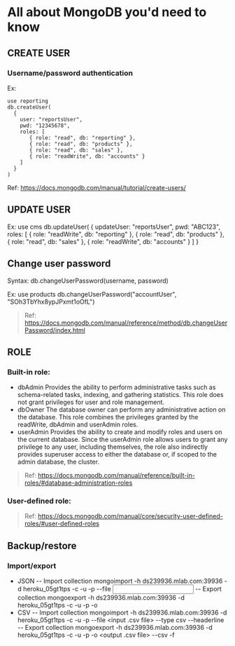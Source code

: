 # All about MongoDB you'd need to know

## CREATE USER

### Username/password authentication

Ex:

    use reporting
    db.createUser(
      {
        user: "reportsUser",
        pwd: "12345678",
        roles: [
           { role: "read", db: "reporting" },
           { role: "read", db: "products" },
           { role: "read", db: "sales" },
           { role: "readWrite", db: "accounts" }
        ]
      }
    )

Ref: https://docs.mongodb.com/manual/tutorial/create-users/

## UPDATE USER

Ex:
    use cms
    db.updateUser(
    {
      updateUser: "reportsUser",
      pwd: "ABC123",
      roles: [
           { role: "readWrite", db: "reporting" },
           { role: "read", db: "products" },
           { role: "read", db: "sales" },
           { role: "readWrite", db: "accounts" }
        ]
    }

## Change user password
Syntax:
  db.changeUserPassword(username, password)

Ex:
  use products
  db.changeUserPassword("accountUser", "SOh3TbYhx8ypJPxmt1oOfL")

> Ref: https://docs.mongodb.com/manual/reference/method/db.changeUserPassword/index.html

## ROLE
### Built-in role:
- dbAdmin
Provides the ability to perform administrative tasks such as schema-related tasks, indexing, and gathering statistics. This role does not grant privileges for user and role management.
- dbOwner
The database owner can perform any administrative action on the database. This role combines the privileges granted by the readWrite, dbAdmin and userAdmin roles.
- userAdmin
Provides the ability to create and modify roles and users on the current database. Since the userAdmin role allows users to grant any privilege to any user, including themselves, the role also indirectly provides superuser access to either the database or, if scoped to the admin database, the cluster.

>Ref: https://docs.mongodb.com/manual/reference/built-in-roles/#database-administration-roles

### User-defined role:
>Ref: https://docs.mongodb.com/manual/core/security-user-defined-roles/#user-defined-roles

## Backup/restore
### Import/export

- JSON
-- Import collection
  mongoimport -h ds239936.mlab.com:39936 -d heroku_05gt1tps -c <collection> -u <user> -p <password> --file <input file>
-- Export collection
mongoexport -h ds239936.mlab.com:39936 -d heroku_05gt1tps -c <collection> -u <user> -p <password> -o <output file>
- CSV
-- Import collection
  mongoimport -h ds239936.mlab.com:39936 -d heroku_05gt1tps -c <collection> -u <user> -p <password> --file <input .csv file> --type csv --headerline
-- Export collection
  mongoexport -h ds239936.mlab.com:39936 -d heroku_05gt1tps -c <collection> -u <user> -p <password> -o <output .csv file> --csv -f <comma-separated list of field names>
